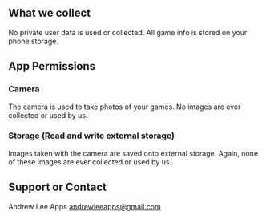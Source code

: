 ## What we collect

No private user data is used or collected.
All game info is stored on your phone storage.

## App Permissions

### Camera
  
The camera is used to take photos of your games. No images are ever collected or used by us.
  
### Storage (Read and write external storage)
  
Images taken with the camera are saved onto external storage. Again, none of these images are ever collected or used by us.
  
  
  
## Support or Contact

Andrew Lee Apps
andrewleeapps@gmail.com
